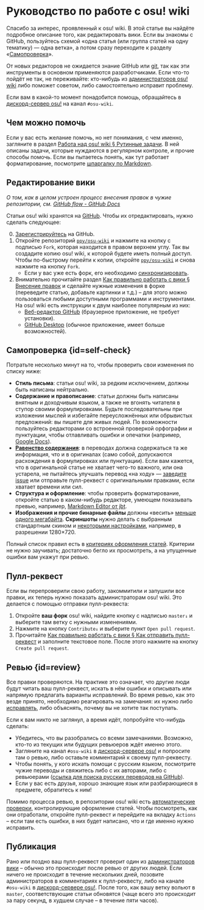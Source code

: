 # Руководство по работе с osu! wiki

Спасибо за интерес, проявленный к osu! wiki. В этой статье вы найдёте подробное описание того, как редактировать вики. Если вы знакомы с GitHub, пользуйтесь схемой «одна статья (или группа статей на одну тематику) — одна ветка», а потом сразу переходите к разделу «[Самопроверка](#self-check)».

От новых редакторов не ожидается знание GitHub или [git](https://git-scm.com/), так как эти инструменты в основном применяются разработчиками. Если что-то пойдёт не так, не переживайте: кто-нибудь из [администраторов osu! wiki](/wiki/People/osu!_wiki_maintainers) либо поможет советом, либо самостоятельно исправит проблему.

Если вам в какой-то момент понадобится помощь, обращайтесь в [дискорд-сервер osu!](https://discord.gg/ppy) на канал `#osu-wiki`.

## Чем можно помочь

Если у вас есть желание помочь, но нет понимания, с чем именно, загляните в раздел [Работа над osu! wiki § Рутинные задачи](/wiki/osu!_wiki/Maintenance#рутинная-работа). В ней описаны задачи, которые нуждаются в регулярном контроле, и прочие способы помочь. Если вы пытаетесь понять, как тут работает форматирование, посмотрите [шпаргалку по Markdown](https://github.com/adam-p/markdown-here/wiki/Markdown-Cheatsheet).

## Редактирование вики

*О том, как в целом устроен процесс внесения правок в чужие репозитории, см. [GitHub flow - GitHub Docs](https://docs.github.com/en/get-started/quickstart/github-flow)*

Статьи osu! wiki хранятся на [GitHub][osu_wiki]. Чтобы их отредактировать, нужно сделать следующее:

0. [Зарегистрируйтесь](https://github.com/signup) на GitHub.
1. Откройте репозиторий [`ppy/osu-wiki`][osu_wiki] и нажмите на кнопку с подписью `Fork`, которая находится в правом верхнем углу. Так вы создадите копию osu! wiki, к которой будете иметь полный доступ. Чтобы по-быстрому перейти к копии, откройте [`ppy/osu-wiki`][osu_wiki] и снова нажмите на кнопку `Fork`.
   - Если у вас уже есть форк, его необходимо [синхронизировать](/wiki/osu!_wiki/Contribution_guide/Best_practices#как-синхронизировать-форк).
2. Внимательно прочитайте раздел [Как правильно работать с вики § Внесение правок](/wiki/osu!_wiki/Contribution_guide/Best_practices#внесение-правок) и сделайте нужные изменения в форке (переведите статью, добавьте картинки и т.д.) – для этого можно пользоваться любыми доступными программами и инструментами. На osu! wiki есть инструкции к двум наиболее популярным из них:
   - [Веб-редактор GitHub](/wiki/osu!_wiki/Contribution_guide/GitHub_web-based_editor) (браузерное приложение, не требует установки).
   - [GitHub Desktop](/wiki/osu!_wiki/Contribution_guide/GitHub_Desktop) (обычное приложение, имеет больше возможностей).

## Самопроверка {id=self-check}

Потратьте несколько минут на то, чтобы проверить свои изменения по списку ниже:

- **Стиль письма**: статьи osu! wiki, за редким исключением, должны быть написаны нейтрально.
- **Содержание и правописание**: статьи должны быть написаны внятным и доходчивым языком, а также не вгонять читателя в ступор своими формулировками. Будьте последовательны при изложении мыслей и избегайте переусложнённых или обрывистых предложений: вы пишете для живых людей. По возможности пользуйтесь редакторами со встроенной проверкой орфографии и пунктуации, чтобы отлавливать ошибки и опечатки (например, [Google Docs](https://docs.google.com)).
- **[Равенство содержания](/wiki/Article_styling_criteria/Writing#равенство-содержания)**: в переводах должна содержаться та же информация, что и в оригиналах (само собой, допускаются расхождения в формулировках или пунктуации). Если вам кажется, что в оригинальной статье не хватает чего-то важного, или она устарела, не пытайтесь улучшать перевод «на ходу» — [заведите issue](https://github.com/ppy/osu-wiki/issues/new) или отправьте пулл-реквест с оригинальными правками, если хватает времени или сил.
- **Структура и оформление**: чтобы проверить форматирование, откройте статью в каком-нибудь редакторе, умеющем показывать превью, например, [Markdown Editor от jbt](https://jbt.github.io/markdown-editor/).
- **Изображения и прочие бинарные файлы** должны «весить» [меньше одного мегабайта](/wiki/Article_styling_criteria/Formatting#размер-файла). **Скриншоты** нужно делать с выбранным стандартным скином и [некоторыми настройками](/wiki/Article_styling_criteria/Formatting#скриншоты-игрового-процесса), например, в разрешении 1280×720.

Полный список правил есть в [критериях оформления статей](/wiki/Article_styling_criteria). Критерии не нужно заучивать; достаточно бегло их просмотреть, а на упущенные ошибки вам укажут при ревью.

## Пулл-реквест

Если вы перепроверили свою работу, закоммитили и запушили все правки, их теперь нужно показать администраторам osu! wiki. Это делается с помощью отправки пулл-реквеста:

1. Откройте **ваш форк** osu! wiki, найдите кнопку с надписью `master↓` и выберите там ветку с нужными изменениями.
2. Нажмите на кнопку `Contribute↓` и выберите пункт `Open pull request`.
3. Прочитайте [Как правильно работать с вики § Как отправить пулл-реквест](/wiki/osu!_wiki/Contribution_guide/Best_practices#как-отправить-пулл-реквест) и заполните текстовое поле. После этого нажмите на кнопку `Create pull request`.

## Ревью {id=review}

Все правки проверяются. На практике это означает, что другие люди будут читать ваш пулл-реквест, искать в нём ошибки и описывать или напрямую предлагать варианты исправлений. Во время ревью, как это везде принято, необходимо реагировать на замечания: их нужно либо [исправлять](/wiki/osu!_wiki/Contribution_guide/Best_practices#как-применять-ревью), либо объяснять, почему вы не хотите так поступать.

Если к вам никто не заглянул, а время идёт, попробуйте что-нибудь сделать:

- Убедитесь, что вы разобрались со всеми замечаниями. Возможно, кто-то из текущих или будущих ревьюеров ждёт именно этого.
- Загляните на канал `#osu-wiki` в [дискорд-сервере osu!](/wiki/Community/osu!_Discord_server) и попросите там о ревью, либо оставьте комментарий к своему пулл-реквесту.
- Чтобы понять, у кого искать помощи с русским языком, посмотрите чужие переводы и свяжитесь либо с их авторами, либо с ревьюерами ([ссылка для поиска русских переводов на GitHub](https://github.com/ppy/osu-wiki/pulls?q=is:pr+is:merged+[RU])).
- Если у вас есть друзья, хорошо знающие язык или разбирающиеся в предмете, обратитесь к ним!

Помимо процесса ревью, в репозитории osu! wiki есть [автоматические проверки](/wiki/osu!_wiki/Maintenance#ci-checks), контролирующие оформление статей. Чтобы посмотреть, как они отработали, откройте пулл-реквест и перейдите на вкладку `Actions` – если там есть ошибки, в них будет написано, что и где именно нужно исправить.

## Публикация

Рано или поздно ваш пулл-реквест проверит один из [администраторов вики](/wiki/People/osu!_wiki_maintainers) – обычно это происходит после ревью от других людей. Если ничего не происходит в течение нескольких дней, позовите администраторов в комментариях к пулл-реквесту, либо на канале `#osu-wiki` в [дискорд-сервере osu!](/wiki/Community/osu!_Discord_server). После того, как вашу ветку вольют в `master`, соответствующие статьи обновятся (чаще всего это происходит за пару секунд, в худшем случае – в течение пяти часов).

[osu_wiki]: https://github.com/ppy/osu-wiki
